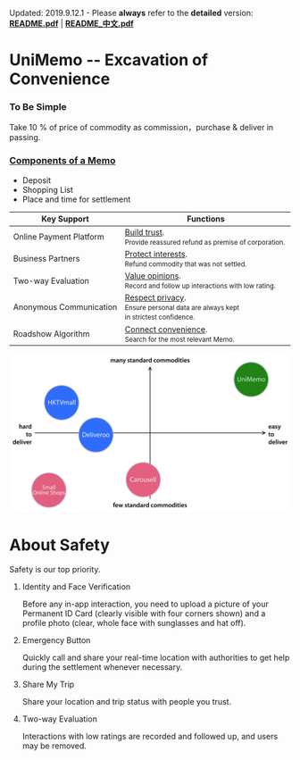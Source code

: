 Updated: 2019.9.12.1&nbsp;-&nbsp;Please <b>always</b> refer to the **detailed** version: **[README.pdf](https://github.com/xemexpress/UniMemo/blob/master/exported/README/README.pdf)** | **[README_中文.pdf](https://github.com/xemexpress/UniMemo/blob/master/exported/README/README_Chinese.pdf)**

# UniMemo -- Excavation of Convenience

### To Be Simple

Take 10 % of price of commodity as commission，purchase & deliver in passing.

### <u>Components of a Memo</u>

- Deposit
- Shopping List
- Place and time for settlement

| Key Support                       | Functions                                                    |
| --------------------------------- | ------------------------------------------------------------ |
| Online&nbsp;Payment&nbsp;Platform | <u>Build trust</u>.<div><small>Provide reassured refund as premise of corporation.</small></div> |
| Business&nbsp;Partners            | <u>Protect interests</u>.<div><small>Refund commodity that was not settled.</small></div> |
| Two-way&nbsp;Evaluation           | <u>Value opinions</u>.<div><small>Record and follow up interactions with low rating.</small></div> |
| Anonymous&nbsp;Communication      | <u>Respect privacy</u>.<div><small>Ensure personal data are always kept in&nbsp;strictest&nbsp;confidence.</small></div> |
| Roadshow&nbsp;Algorithm           | <u>Connect convenience</u>.<div><small>Search for the most relevant Memo.</small></div> |

![Positioning](https://raw.githubusercontent.com/xemexpress/UniMemo/master/exported/README/Positioning.jpg)



# About Safety

Safety is our top priority.

1. Identity and Face Verification

   Before any in-app interaction, you need to upload a picture of your Permanent ID Card (clearly visible with four corners shown) and a profile photo (clear, whole face with sunglasses and hat off).

2. Emergency Button

   Quickly call and share your real-time location with authorities to get help during the settlement whenever necessary.

3. Share My Trip

   Share your location and trip status with people you trust.

4. Two-way Evaluation

   Interactions with low ratings are recorded and followed up, and users may be removed.